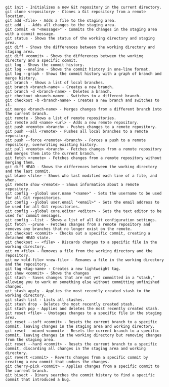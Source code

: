     git init - Initializes a new Git repository in the current directory.
    git clone <repository> - Clones a Git repository from a remote location.
    git add <file> - Adds a file to the staging area.
    git add . - Adds all changes to the staging area.
    git commit -m "<message>" - Commits the changes in the staging area with a commit message.
    git status - Shows the status of the working directory and staging area.
    git diff - Shows the differences between the working directory and staging area.
    git diff <commit> - Shows the differences between the working directory and a specific commit.
    git log - Shows the commit history.
    git log --oneline - Shows the commit history in one-line format.
    git log --graph - Shows the commit history with a graph of branch and merge history.
    git branch - Shows a list of local branches.
    git branch <branch-name> - Creates a new branch.
    git branch -d <branch-name> - Deletes a branch.
    git checkout <branch-name> - Switches to a different branch.
    git checkout -b <branch-name> - Creates a new branch and switches to it.
    git merge <branch-name> - Merges changes from a different branch into the current branch.
    git remote - Shows a list of remote repositories.
    git remote add <name> <url> - Adds a new remote repository.
    git push <remote> <branch> - Pushes changes to a remote repository.
    git push --all <remote> - Pushes all local branches to a remote repository.
    git push --force <remote> <branch> - Forces a push to a remote repository, overwriting existing history.
    git pull <remote> <branch> - Fetches changes from a remote repository and merges them into the current branch.
    git fetch <remote> - Fetches changes from a remote repository without merging them.
    git diff HEAD - Shows the differences between the working directory and the last commit.
    git blame <file> - Shows who last modified each line of a file, and when.
    git remote show <remote> - Shows information about a remote repository.
    git config --global user.name "<name>" - Sets the username to be used for all Git repositories.
    git config --global user.email "<email>" - Sets the email address to be used for all Git repositories.
    git config --global core.editor <editor> - Sets the text editor to be used for commit messages.
    git config --list - Shows a list of all Git configuration settings.
    git fetch --prune - Fetches changes from a remote repository and removes any branches that no longer exist on the remote.
    git checkout <commit> - Checks out a specific commit, creating a detached HEAD state.
    git checkout -- <file> - Discards changes to a specific file in the working directory.
    git rm <file> - Removes a file from the working directory and the repository.
    git mv <old-file> <new-file> - Renames a file in the working directory and the repository.
    git tag <tag-name> - Creates a new lightweight tag.
    git show <commit> - Shows the changes
    git stash - Saves changes that are not yet committed in a "stash," allowing you to work on something else without committing unfinished changes.
    git stash apply - Applies the most recently created stash to the working directory.
    git stash list - Lists all stashes.
    git stash drop - Deletes the most recently created stash.
    git stash pop - Applies and deletes the most recently created stash.
    git reset <file> - Unstages changes to a specific file in the staging area.
    git reset --soft <commit> - Resets the current branch to a specific commit, leaving changes in the staging area and working directory.
    git reset --mixed <commit> - Resets the current branch to a specific commit, leaving changes in the working directory but removing changes from the staging area.
    git reset --hard <commit> - Resets the current branch to a specific commit, discarding all changes in the staging area and working directory.
    git revert <commit> - Reverts changes from a specific commit by creating a new commit that undoes the changes.
    git cherry-pick <commit> - Applies changes from a specific commit to the current branch.
    git bisect - Binary searches the commit history to find a specific commit that introduced a bug.
